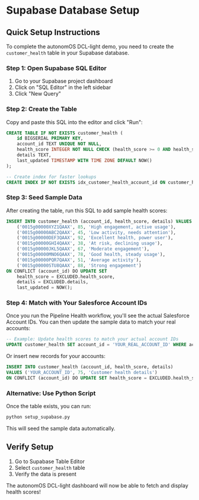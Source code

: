 # Supabase Database Setup

## Quick Setup Instructions

To complete the autonomOS DCL-light demo, you need to create the `customer_health` table in your Supabase database.

### Step 1: Open Supabase SQL Editor

1. Go to your Supabase project dashboard
2. Click on "SQL Editor" in the left sidebar
3. Click "New Query"

### Step 2: Create the Table

Copy and paste this SQL into the editor and click "Run":

```sql
CREATE TABLE IF NOT EXISTS customer_health (
    id BIGSERIAL PRIMARY KEY,
    account_id TEXT UNIQUE NOT NULL,
    health_score INTEGER NOT NULL CHECK (health_score >= 0 AND health_score <= 100),
    details TEXT,
    last_updated TIMESTAMP WITH TIME ZONE DEFAULT NOW()
);

-- Create index for faster lookups
CREATE INDEX IF NOT EXISTS idx_customer_health_account_id ON customer_health(account_id);
```

### Step 3: Seed Sample Data

After creating the table, run this SQL to add sample health scores:

```sql
INSERT INTO customer_health (account_id, health_score, details) VALUES
    ('0015g00000XYZ1QAAX', 85, 'High engagement, active usage'),
    ('0015g00000ABC2QAAX', 45, 'Low activity, needs attention'),
    ('0015g00000DEF3QAAX', 92, 'Excellent health, power user'),
    ('0015g00000GHI4QAAX', 38, 'At risk, declining usage'),
    ('0015g00000JKL5QAAX', 67, 'Moderate engagement'),
    ('0015g00000MNO6QAAX', 78, 'Good health, steady usage'),
    ('0015g00000PQR7QAAX', 51, 'Average activity'),
    ('0015g00000STU8QAAX', 88, 'Strong engagement')
ON CONFLICT (account_id) DO UPDATE SET
    health_score = EXCLUDED.health_score,
    details = EXCLUDED.details,
    last_updated = NOW();
```

### Step 4: Match with Your Salesforce Account IDs

Once you run the Pipeline Health workflow, you'll see the actual Salesforce Account IDs. You can then update the sample data to match your real accounts:

```sql
-- Example: Update health scores to match your actual account IDs
UPDATE customer_health SET account_id = 'YOUR_REAL_ACCOUNT_ID' WHERE account_id = '0015g00000XYZ1QAAX';
```

Or insert new records for your accounts:

```sql
INSERT INTO customer_health (account_id, health_score, details) 
VALUES ('YOUR_ACCOUNT_ID', 75, 'Customer health details')
ON CONFLICT (account_id) DO UPDATE SET health_score = EXCLUDED.health_score;
```

### Alternative: Use Python Script

Once the table exists, you can run:

```bash
python setup_supabase.py
```

This will seed the sample data automatically.

## Verify Setup

1. Go to Supabase Table Editor
2. Select `customer_health` table
3. Verify the data is present

The autonomOS DCL-light dashboard will now be able to fetch and display health scores!
